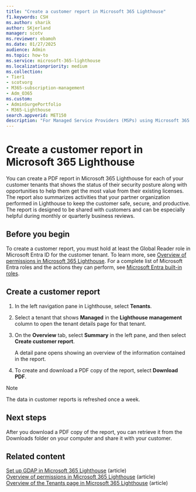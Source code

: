 ```yaml
---
title: "Create a customer report in Microsoft 365 Lighthouse"
f1.keywords: CSH
ms.author: sharik
author: SKjerland
manager: scotv
ms.reviewer: ebamoh
ms.date: 01/27/2025
audience: Admin
ms.topic: how-to
ms.service: microsoft-365-lighthouse
ms.localizationpriority: medium
ms.collection:
- Tier1
- scotvorg
- M365-subscription-management
- Adm_O365
ms.custom:
- AdminSurgePortfolio
- M365-Lighthouse                         
search.appverid: MET150
description: "For Managed Service Providers (MSPs) using Microsoft 365 Lighthouse, learn how to create a PDF report for each of the customer tenants that you manage in Lighthouse."
---
```


# Create a customer report in Microsoft 365 Lighthouse

You can create a PDF report in Microsoft 365 Lighthouse for each of your customer tenants that shows the status of their security posture along with opportunities to help them get the most value from their existing licenses. The report also summarizes activities that your partner organization performed in Lighthouse to keep the customer safe, secure, and productive. The report is designed to be shared with customers and can be especially helpful during monthly or quarterly business reviews.

## Before you begin

To create a customer report, you must hold at least the Global Reader role in Microsoft Entra ID for the customer tenant. To learn more, see [Overview of permissions in Microsoft 365 Lighthouse](m365-lighthouse-overview-of-permissions.md). For a complete list of Microsoft Entra roles and the actions they can perform, see [Microsoft Entra built-in roles](/entra/identity/role-based-access-control/permissions-reference).

## Create a customer report

1. In the left navigation pane in Lighthouse, select **Tenants**.
 
2. Select a tenant that shows **Managed** in the **Lighthouse management** column to open the tenant details page for that tenant.

3. On the **Overview** tab, select **Summary** in the left pane, and then select **Create customer report**.

    A detail pane opens showing an overview of the information contained in the report.

4. To create and download a PDF copy of the report, select **Download PDF**.
 
> [!NOTE]
> The data in customer reports is refreshed once a week.

## Next steps

After you download a PDF copy of the report, you can retrieve it from the Downloads folder on your computer and share it with your customer.

## Related content

[Set up GDAP in Microsoft 365 Lighthouse](m365-lighthouse-setup-gdap.md) (article)\
[Overview of permissions in Microsoft 365 Lighthouse](m365-lighthouse-overview-of-permissions.md) (article)\
[Overview of the Tenants page in Microsoft 365 Lighthouse](m365-lighthouse-tenants-page-overview.md) (article)
